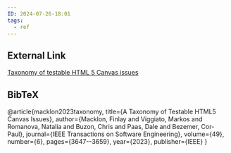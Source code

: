 ```yaml
---
ID: 2024-07-26-18:01
tags:
  - ref
---
```

## External Link

[Taxonomy of testable HTML 5 Canvas issues](https://arxiv.org/abs/2201.07351)
## BibTeX

@article{macklon2023taxonomy,
  title={A Taxonomy of Testable HTML5 Canvas Issues},
  author={Macklon, Finlay and Viggiato, Markos and Romanova, Natalia and Buzon, Chris and Paas, Dale and Bezemer, Cor-Paul},
  journal={IEEE Transactions on Software Engineering},
  volume={49},
  number={6},
  pages={3647--3659},
  year={2023},
  publisher={IEEE}
}